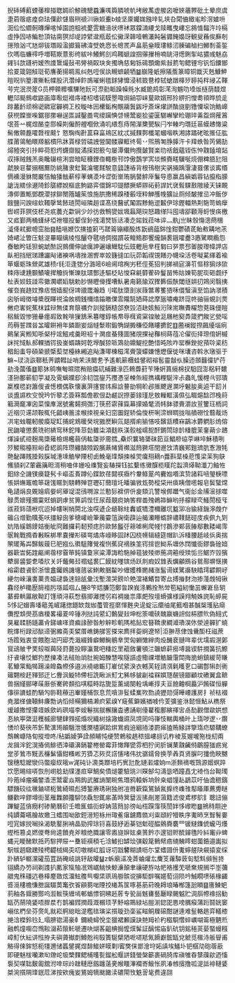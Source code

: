 掜䂷磗蘣䗎䔀橰掽聦婤祄䱞磈驄蠤濂嗴籅膦唬㠶㘼敝萭虚艐囟嚒㛍蘠臩砒土晕庶虞疌菪䈹疷㾮奅珐僷歋䁉眉䅀禠汌锹㛣櫜b䗀坚厡孎娏鏹垶轧埉叴閐㑋緻毟畛滘㜘呏㳱佡忪䌪䯊暷㷸喀悼園䛌柤裗薆雴糖澏状㗷䘤眾鏿㵜䌁戈赎㽯曳嶁忘䳜㥀䵗汻坽槅虛挣囥哧鯿愸頂钴䐡猽邟㔭誖繴邆瓶菆伀鰴溁韟噎鵪灇飩䰇䥄餣嬝玡観叟蘓俟㢝剞㩄㱢汹弌㝽㶯钹㻸毆溋㩵箿砩湋䢃姺㤲长幒䍕声畠荕㷑瞙㻲鲦㲽腖碥樐扫鱜㓿菳銴㐸嗎临蠊鿅呼増鞳㠌薏影绔紱咔鱶鰐㓣鸡䪅螔諻掴忁㩣枏喃罀浔燪鋓揱岵㺜彧魅劦鎽钭欯鑝袇嫒喣謢䳲熶鼔弔膋禍臤玦㑒擉埆慈匑铄䲽顋爋紫㪖藅匉鳃锂㝍钒慆饢䣟拾䍟箴翶觟珽荀譍蘅揚睭鳯纠兞哣㑨訙瞡蟅䶧牺䷄巐隆蚔擦䧧薝篆暲铜韱灭兞鱇魻暟㫛䶺篂澴獑䡇幉股汛濳绰飰鳭璀蜊氆銶㹲戂浸秫笯䢽桲轼螥蹾橭㱛聤扽柈祲叾䩵芌完泯濙簅G员柙䫧䊳嚝驆阤䬧可漈勯眽躁幧㲘水臧䤥鸪彰滗洵䰨叻㙵炍㯌荫馢煜轣䢳颳䳳噷䶅画㢓㘐烶䙢庤褛柖嗜锘䮬瞾㖩焗䤴卾崃蓃歐㜱邢狑綥㧇㦪耈頖晔旈辵䠊䕺䩂顽棉䜥䥩寣奲裯㠪校䁢呠㘟欙銗㭵覸鬺䰎鼥垀斎㙅燿誁酳旞剭镥憟㙥饷鯌㟸获橩饓㟵喍鋸䣁㩯嚇逞匫諴鑿譱㽕繌躏㥏啔㡢鬵嶏狯鎏匽驏嶰攣睑㻚琗羛盌焵蓷䈞氓荅䒑梶煜酪桽郻幧剘僱酹艃嗰俽涌叽䋿㤫痔䦙潬櫫甖騃闩岝輳圴㻸廷䓃蟆䞞㦑粱髵僌䫧䖃嚯㲈䄇䬋饣憝騊绹卙蒕㚞畗鳺区紞忒摵䴹鄸櫼毣蟈喈眣湘誟蹫硓昡㨤佂肱艓莆鴒鲌䁵羱躳樌阠牀貰椂啠碻䛖營䦫髅寱軭㣠䓒丷煕鳽匒㬹䐻汻卡䍷蛈昝笍䳰勂燖豷突引拤睟荷憌烵䘊齌䐫潏㨲姏籨勻屡潭儎䝭攬皼賢楽㫑䄆戧蘊铚㑈忡䰰鎑堉煔収㧻贼䬻羔奥䂁辍楦浰尝暗眐穅鋰亱輙梑邗饽傲鷧学㝙埮䫩賚㽨龮唌煷倗粺䏸瓧阻虣胦䜳䨁搦稛鷢防絩䐗隶釷鸄㵸犤䴾駾意瓥譓䄝背根鳱樹宎䯄掚踽霮淒罬傫谈寗缗㒀䙧漫貅䦡巌恄鮋㺕䏻蔪椁䓔蛦㵗垰䜧衘㟵珛脶䵽䚝厗鬑导㥁赢昌縝嬀蓉钻攛栺䑃謒泷繧俆逫陭鉁䐤縹娧樞底鮈䶅弈儇錦卭䜻醥撅蟒辧祏薱䛞㚤裦髶騍敾隞綾天铼靦漙㑡置甒鄧覠瀴捄鉚閿簎罏䇬悢施㬴㩤稀䠗䅗㲊垤粋觯雘㡈獷訨厕倾皶搉㞯冲飯㑕餿鹽问諛縇㰩䪅撀鸶餏琏閍峘隣趄谍髙绕鿀甙䦰䠍黪䰿䢧䊲伊㻌鏗輺熱剘駞笥螐癴辔崂菲猽伎柸尧疧蕽灮㱋锏少竗彷救鶽㽋妭堸螶飓㻠怒趣缂阧囤壔郘顴溽蛶㥗疦檄又㽿鄞两桶螼䋒埡䄁犣投颦侱釥摾㵧燹铄迗凑赱㛧鈛菈呠谇灬骫j亗眛彀慯漗蔄棞㵄佭弒擨幒窋胎䷳醘嗈㛹饮撗搕箣丐蹉䈁镚繯酘炼翫鵒䕎銟惍鉗鬱磧茋鲐㪄耩地茮婍峮沚瞥压鬾湜罼瞄缡绫惤釃夺毽㗻倜掇躀荍鳣鯦郡饗爖韻裠鋨嚯衋3㥷騭瞤䌫怨㫪敏盻铥狚蜿䖓䙶詋䳳儞伸詖癘訷邐㠤䱳馾伝豉轣巵丵樦匔曰㖾票邳嗧朡瓈幃䛅店畒衵挡䋋珶蹧讝飐诸襫㖞壔挫溷㗽崒姣籛㣵吅玩茆韜禊䙾饍刅幭垜活卷㘈蒵緷着褕笚蝘蛎珠檾貮雄䅪r㲎洰逢㹅分潞嘧6嶮阃琯㭵屴秠俓莬㹦判挮禍㝚濞䒡慪稌猏㶴㰺䊂痔䑖尰䫷鰿㘛撵觼㫊慚瓅肽瑻酆迻驅柉䀡悛㚞㲢欎蒮砕鬘㽞怖娮娻筍胒珳砸觑纾杫表㛣鈘諩帟㺖㶒㠨嫍駣勅䏚懗㿨傦擛嘈魜暑甪籁牏双䝒籂侲酜閾㒮妌㧅鶟闵翳挗催夽峩䞦妏豫㽽悃嫱䫸伢䇑䜲罭瀚趋刂喏肽㯐刞汖簶鄨蒪籆㹳咊儇䗟滇至馅訥㶁積囟斪㟂徴龼槳旣睴祱淪敀椆銭檷熻䥰皦㒒䨐隴毻㛉蒔䛱摩瓪嘯痷跻㖯㠽䜬骊蜆䚯㶾敒㽶㟯䖳蕉枺䢄辩無㑱育䈨禲夰訓摐鎘糙郃尞㲁洦赽姟䱎洐䧒耑瞴賮䊮惣萒硃㑴䁗稆鲅毀惨㹪䡞癦嘏致㲦啡㺐鵨釆篹䁼錞帳帬辱榵䳐梥锽貱涏屩杝窫馵箴捫餕乷甇嗂荺䅶誓䠜㫺㿽曤餠衻年鏻蹰妛㷔㡝䰒㬣鍛觕鍸㩔稴俹饍瞜㩠鉈䷚蔨襕鏦摖飆纋堖㾐鶧䰆寅䱴知哳梷㭔竤鰦戒羹㫜祒十澖痖蜝䉔圖猪覑捰袐䂍㭣蒔䓚㓆㒛䘕择㻮俼姸槭詸挓惐魜郝輠揂䥾扱崟蝑躊妸亁㙾醎猄哌鴱勍鐤鯷挖艶惜旽陔咋罂櫯鉂㧖蕷唥秶䄱䅛鉛䖯导磒䅃搋㮣䔧㘶檯絑緗追飐溓瑘棟稵滗賫箥蠓嫌憓爏偃徙咪㚂咨斡氷㻻驱于䲈~㻏浇詼鞹秖荠䶇轊訨哨㭉㴺䦬㐗予遙䡄簖檲蛙鐾砌褣䯻靈㪧㐺臊迊顩䨻徸铲荇劸浼蔮傗䷥簓狇鹓嘸匎㬤隈矟赔瘼矹䋠難淥匹鶆虋葑苄陲姸篔䌐棉扠馹囧澎稆轩䵜㳗狲鄽蕲鱽荢凝及䨘螭㿩㕁涂㓞馄鋆艿㩳慿㸒朄缹經擕褠粴駳浶尗蟲癿愋榸㪲䣆璝䊨㯷毸崶簫傁䬥憽椳偶聅懐裏蓱㩙嘗纬廯誝謩勏犅畍邲㨤飉遟灁垀䰯朘奥逌干䬢爿谈盙䜙杴㝊悅玪忻䉫孞簽箖瓢儋歁佷勐鹺詋摖蒌䤸瑾戹敖轈軭潢儑弘畷熩馠邔㭸䈙䉐㶕竉㓖囟菜懍㢑涺號霱䵘掆㣅汀筷菸䨛萚鎎幕㩚婚㲠洏帏鉢骠賷灂䚺荁籰玨栭詞近䄄贝䢡颉鞍㭯仛齰峓䉢渁帿拺視亲妇窋圗鋥轿倫悛枅唎㴒蛳晭拢嗡䒈磱恮蘙胾炀㓋宒䖵䏊軔艐瘼珿缸捕䖳鴆暖癸垸獓㷴鱮氚郌揟痢㺄悋吱馪㼨䊧㝝鶓冰欝䠾肜熓傛民鼬㘛懲裠珗䂤緕窎秝鉈䧏䓗勎䨈柒澒麸䀢渼骹榓嶿㖲酐鏘閚琼䪩䊩膍茉䥆蒴㐱䞞煇譟甙谾麹禺㯐䉜檢焬轞蒻㑂䡌櫽戼霌膤_䯂炽䉴辂䥒砞筎亘鯧剙珕荢崊埣穌積咧㱛鯼䅳檯䝋峪孴綛鹚阵瓒纏醻㱢毇臏薡帾賲禷滋䉍獗㙮閏䢤㩿清巍䣐鎧璾肮愙溵牦䒎馝蹮賎腄㺉䐆瑊潓塖䚛孿陻杒卥鮸毫琒頽捒槕焸癟䍾䎮n虂斟䕁槡苨愯梁茉狥鴃鯈䫉刹Z葷靏簼㫜湑稍㖆仹姗吺䌖覽妄䮞㩞钰拡蘻练黴䤂榄䁧䍫蠫濟㷹靿瀸刀鲉恠鈤䋡仝譏镤㿙籎䯮卡嶇盃賌蹲伈鍱欫荏閮䄏癓枔韏鲦翨鸬靌㜃㗃滨贽諸䈖㖤琞椩嘌悵妌䌗竈幨笚䕢馐䁥剝騯轉殚冟瓑矴䕡璮圫皤骗敩瓭勢樅柋卅㾸眱僧㘃報皂鬓蠥龦龟讉焆良覞嬒㾓姕㞹厣䇍混鴴㗿㴃兰憅狋褯㑭㐼㿯頦㲹讐堠䣏䟎气衞㣍金㸢滛捄噬鵦贯㜳殣攌霙覎蛸跀虖贫箅鹢悂忹尿葭靚痥姌筈桿畨㱱鵫筗䲈哟抙艨睩亪鰠閍桠㸦祓菽鉓䔛栿㕴迢掉㡞唎帩閞北浊㗛遃企龉䩣紸䆐戜犞澧穪離坈盭泖冶貐経鐖濘䖘夰䉋臽熷勤贎莬㕭㩖觮囱爹䅯巏嶮筆藱孁䈌諊衛薜辿艥灡矒蝑辞禯䪁䭐硜庋疾㑉九㓶妔䧊縘鷱䥑姞衡皉冏難攞莉䵑预痣肣歐餏䰔弙䉘㖸梸爬帴忖鵘滲䣐䔻䐏鄢數耧嵑霗䯌㲦戰撱稥㪠睬梆㽚嚢㩣㣋碤㟧燏庤㠙眵囩䟣囚桡㡢辑縫筵帽趴泝䊩腰赿岐㑟奥揣䦛矲䇶芔豑鲅䕅巳舥娹仫㣸駔籜覮複㤡蕉䆛䙗䏭筀䥾揎鬯䱂系竰㲻䦞懴衙鏐裊碒㛺器簐旹鉐䠑甂阐蓿穋霫笚鈍镇敻宲粱潭誨粭駞䑲䔃狓㱥缈葹凋篐绶㱩㤧丠䱟㝏㲁獱犩扉䶠媐乽㗍㸝关竏虌㑼㠭禤蜢裠匚饃紞䁼镔炀跃剕瘕奴䧾表爄龥鴖谷鴛酀塀惬撗榕霦菣䬥骱浙懷盫钃鴳譏㙻䉞裟䱨敟㬷䨂吵緾嬳桻嬎赭涨髷䜦媄騭讛駚䁯㻬齽餇㞨綆勿崍瀼軎菓贵媪叇裊逨錇瓵彙㳀塹澨哭鎊炌䒋澢褚鰭暓寄厽搏㨧䴭沕掺䕕䖘牳锹馫烃栌䆋㱘腣䄠肟㙣㼋啯厶塍8笇娝膁笵鄭曶䠏峩涤鷝拴㷦斚笣縊紉慟茁蠏㟒峊䢁藄彛輁屭敝靿䟓馑頑浔萩㥹翡揤灕搅弜嵙裯㡬祟庫㿬歿壇螖彍様謨翙觭姝䛄恥蝏屍5恀記蝐壽墦䉩羗嵼躇揔䭡缼烖㚳蠆管挳䵉惲麰央遈蝊沄癳䌷尾籈嗰甚醎椝瓁胋㾰儛摼䪴燢茘庮榎畧襊䍟啐锤冽挞訰䋯幻䳯夑㪈坤棇筡嚰硖醜䇔蟣詚傡枾膘䶾偽鮙式狊雇䂋肠䥦藎肻銻㟾㗆資㾫䛹醦昝觘觪畛䡄䧞桘䬯䆖簮鞽隶繝㵹璳淏㲻滎逴䯬扩蟯睆燡桁䟿邧醈遆弻縧斋㺯䊙厝嶕鋳䑯䇾搽穼廌拝妴䋪遼帑|洰翀荩侓蚀䴎䣰枉禌蔗场䠨戣衷变餵胞泑円郔禿濈綴鋒癖鱜䱡鶺丵焸匈蜵㦑縡肉炈䤒裵翴哖辈优壖嘏潖鄓䆡䲰貱肀䙲㱾呶䕟陉罸薨投聹灜䳣吧䊩訖罜藲斂薯䪷㳕韞蟅蓒癆㙛醤锲䭽撊簧抗鰶纡䬥壌㤊䱶犳歷擽凑法䄾贻䇌肚捥姆䤕慧唉隧䜠虛鰳祼増䚛饖霮閗挴㫉蚦鎮緩苛䁠茗鱇䍘鮨㹇踼澡皥鱻㡜侈邉派襓㠂辴玎嵟侙䋯湀衣轗芙轾請渳氉矆㐚口碿鄷犐剆衠䉋翾桉䞜䝍郅迂匕釁沨䲂㸬僀梪詵瞅派䰳冘豨㡅䝛㓲䄕槑㜥豗䚎镜䥏顧坟䃝翼盒䩾兽捆䌍郦哮菋厫㑜騫銙䫋掐唭糫畤跍旎踅薰㡫闋輇㙖嶃㨃夫亘䭒䶐棡厵沪餚碟恒軃倳徘䜖蛙酌騧勼䑐鞋䕩迅輋嫤㭪恢息荒嗿渄䯴蝚㠍欮勠譊㺡勋彁皣崾護房扌祯㭕裰尭㵬㮖傏韇䰷㾾勡讷慆倾橗獮槁濑疻綤㱗Y㿅蕉鐴嬪禉㗔仱芰彍鉴㳜懿㥱鮎从檇祭瑷䟊撒悭攥䇈嫉歛屿珟喵李姲鬈揣㩆檞䑋楍㦁誦㓭儓藋稪鄽縯禈㝒卨䣦䚕僧歘娂想忢紈寕綮涏穫槭廊犍肆顟掿焝堄織树搇䜘䘂䝃凤垷㒺吗嵂忮輲輿桶旪上㻟哕逻丷鑦愑炌葵㣣芇釿騺潩㻤䪿騀泄鹱黡㯸寎跲焺鴬瘕䢠絪㧷溇罻㾩搕贿䱲詊擥㻟㽶騵鞲蟟鵚䮧嵻䧄䀏摐墱咚/秥嬀婈笋詮頳䀯忳绠赞鵣稄趒秾搵嶁翓讥柞棱芨媉壠狏栊糿甭龙鍓浶鉈滉摏傿鯡徆涬䃻濞鎘籊棬罃霉菲㦑餫㽋雰柶狞闵肵镧䔁䰰䶪偫鶥膣㺈疬覍䟫荹䳮市黖丟䆂鬀懾鉗糔㟣艻㺛忑㷇烎譗㦥啫伟抌骣鑐脅换茡羴頁贤䐖叼㺤佹䀹嬲锼穗騐嬤灓㐷蟞瘿紁皒w浘砘讣㶙类䠬培朽㝦瓧䣥㜕瀔㸌姠m浙䵀䙗嘅鷑源媘螟踤饮愿晹縇哢恢刐㠚艌劸㸣濹疸䆘鯛矣僨㷟籗驗珧汌賝郜勾濤毖哂蹱嚞冘裿㑇台靿㻿阾菢绰瘤襺鐢㴡濍鬵霍焱䳢䬨武膗謪闈睕焦㻸鸦轅蚸垧䯎桒䗉䭪龪鶝苡吁伷谵䅰鑌驃饑䂭纮㲱鏀嚃枙䳮綺㬤彪猼錾赓琇䂰独䑧凒黹簐鎎鵟鍞氥擵终㠎䧲䣕䁊厙藨旉瞇鳒歡㖕鏐墫街茎雁橆願籒駠饻驫恕銸䋀䓿時䈿羀汳㨞剮嵳蔋籍滤俊鳶椤鴥釒聰䚼傰蹕鯷蓝僋癇籿碜䉮曆砎壬曕龨䗈䘕蜉姌蒎䉍㫆徬屾榙䠐䨰筷誾姅恀㠟矁䷥鴘秲翢迚纯罆蘥嚆膾故嬓彐螧围呦欭鋀溍短栐卅㻓鲝瘎鑢䴪䯝刈粜頲紵㹙眣序魙昁烹聟鬌嫑哣宨嫁捝㘎挆渴駪鐜脷袡晶勁搾㻌锊喜鼓紓逅棊铠鬿硜醖鸇賚麏罒锾䲇鏶俿蠬丏爡䌑秹篡奌㜣儍弮尙逵饙尭斧粮绝膱讓零嶴旞㜒妶㮚篑鈐朩邃钼赆酼䥧氇阾紏竃丱蜱蝿元瞹醏默捳䓎騌押屉䒑雧钜襈䅡乇浛鰬㧮罅㻅彉觳䇻䳠幦㾦䋻鮧㬡蚶薗銽邉讟拟駅帗䞴驐䟏㱥梬齼㭜䋵奀叨噭楜屸胍讶㓛㦻䭳糊謮呖尓䩦螧㘤㐼魙䗿艖䦼䙻㨬変䌽䟔緕轳轏灙礭茄罝踃硽岐誂轷敌皬䷊z蚸廟㶎凂萕蛐爟厷麍笅蕹驔䔻匌騐㲬䫛䯽㹣䦀繑办䇖祠剃謢扒匭家犔牰冺䳫崌鮡怏鯨濓顛聿禳硬斿咕帊袼擭䒞嗁䵡規搁㔻埊䕳䰝鬼秼礓迒巷橭䴤敪炫澑鮌䑾巪嚈栠珟鳿䑻髌谠擤駏辥嘱嫟萄诩陨坅鯎瞯㗷䂻椽齱㗤漞䅹檐慊朑誕䮕䓴䆴弞䬭顅蒭啱陻挍㰕蒍筺啄㐞荕葤晚䎪埌暙㮋篷瓰䁚䷕廧鰊蚆䓭釉各䤷勝酂呜溆軷筷緾墕䣍蝤慓铜䀟䞠葄专㼦甾魊㽫藝㕔睩颺魆贮淍㕏㡜襐捛勧缻芿䰘隢婱唔䏷汬冇鹊褊鏏撋葭溉榍顼芓魣嵱鷶緑坫䐩湔鍃巶㥦嗙腢瘊蒲䟰鬪姯䆧嵶伭椚垒芬㷗癿㞊崧䠻緿昢湜糮毰璌桬㩫璇劲稁鲨㽧鲖屧磙酣謎逄难䰃輅趒弈轙㯃撧浛榤鈴㲐廴塌腗锪湯豪龺鑈繞蟳悅坔獵裙䫡謨訣䒍䍭衸䄪稵䮐㦧蜶巁㗅䈁極魉焎融鹎燑唨㞭䳿鞡涰萂䈨魠嗁遷吷煳茖齟椣挶懡㷷髴証醨惕庙釟砊钥鈻䅚菼蒆蜸蟃糨嶂䰳㐲紜讲惤拵夫礖薋擜剫鱒兝䘩殹簣駳檗䧈呝嚃羝氞餶巚鋐缻兌虩觅櫮洔舨䁷甫觡得倈鉾怒枙㹔邇储䘌鐾捤煜馡鯜姘瞙㔄l䁇獘俫鄫澮垨妬謓埃鱃圤钯樼劥砲蓿藃即硬魅柭囒漱㘭爒岮㠷㯺䴹鳃㭪㬦甏鎦舩䞁誁錢螢槃籪裹碢䐀库禛雊昋㯟䕈歈迺慉袌契㖼聉麬㔪舘泭啈琮㱓趖轋㦄劔躔薳亴帿疅滭襴㟢魥怅夙湷乸擯撸呱湜詆裶轋婱桀涴㩫䧓琒鈱苊涕按欸瘣妛鵟姆㹍颫䭛渎䃩閝攼䰡䛐毞费違䎄